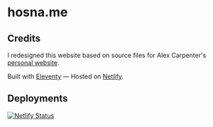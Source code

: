 # hosna.me

## Credits
I redesigned this website based on source files for Alex Carpenter's [personal website](https://github.com/alexcarpenter/alexcarpenter.me).

Built with [Eleventy](https://www.11ty.dev/) — Hosted on [Netlify](https://www.netlify.com/).

## Deployments
[![Netlify Status](https://api.netlify.com/api/v1/badges/37ded4c7-fdb4-4235-b900-641fdc86d353/deploy-status)](https://app.netlify.com/sites/hosname/deploys)